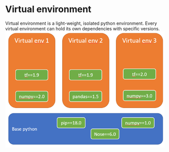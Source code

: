 # Virtual environment
Virtual environment is a light-weight, isolated python environment.
Every virtual environment can hold its own dependencies with specific versions.
![enter image description here](/images/p21-venv.png)
<!--stackedit_data:
eyJoaXN0b3J5IjpbMTQ1MzU3ODYzNCwtMTEwMjQ0ODk3NSwxOT
QyMDQwOTQ5XX0=
-->